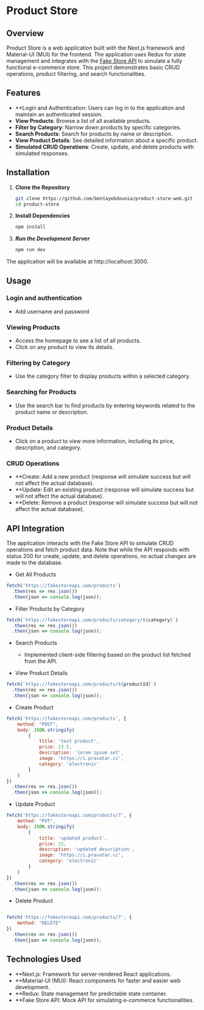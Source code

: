 # Product Store

## Overview
Product Store is a web application built with the Next.js framework and Material-UI (MUI) for the frontend. The application uses Redux for state management and integrates with the [Fake Store API](https://fakestoreapi.com/) to simulate a fully functional e-commerce store. This project demonstrates basic CRUD operations, product filtering, and search functionalities.

## Features
- **Login and Authentication: Users can log in to the application and maintain an authenticated session.
- **View Products**: Browse a list of all available products.
- **Filter by Category**: Narrow down products by specific categories.
- **Search Products**: Search for products by name or description.
- **View Product Details**: See detailed information about a specific product.
- **Simulated CRUD Operations**: Create, update, and delete products with simulated responses.

## Installation

1. **Clone the Repository**
   ```bash
   git clone https://github.com/bentayebdounia/product-store-web.git
   cd product-store
2. **Install Dependencies**
   ```bash
   npm install
3. ***Run the Development Server***
   ```bash
   npm run dev

  The application will be available at http://localhost:3000.
## Usage
### Login and authentication 
* Add username and password 
### Viewing Products
* Access the homepage to see a list of all products.
* Click on any product to view its details.
### Filtering by Category
* Use the category filter to display products within a selected category.
### Searching for Products
* Use the search bar to find products by entering keywords related to the product name or description.
### Product Details
* Click on a product to view more information, including its price, description, and category.
### CRUD Operations
- **Create: Add a new product (response will simulate success but will not affect the actual database).
- **Update: Edit an existing product (response will simulate success but will not affect the actual database).
- **Delete: Remove a product (response will simulate success but will not affect the actual database).
## API Integration
The application interacts with the Fake Store API to simulate CRUD operations and fetch product data. Note that while the API responds with status 200 for create, update, and delete operations, no actual changes are made to the database.

- Get All Products

```javascript
fetch('https://fakestoreapi.com/products')
  .then(res => res.json())
  .then(json => console.log(json));
```
- Filter Products by Category

```javascript
fetch(`https://fakestoreapi.com/products/category/${category}`)
  .then(res => res.json())
  .then(json => console.log(json));
```
- Search Products

  - Implemented client-side filtering based on the product list fetched from the API.
- View Product Details

```javascript
fetch(`https://fakestoreapi.com/products/${productId}`)
  .then(res => res.json())
  .then(json => console.log(json));
 ```
- Create Product

```javascript
fetch('https://fakestoreapi.com/products', {
    method: "POST",
    body: JSON.stringify(
        {
            title: 'test product',
            price: 13.5,
            description: 'lorem ipsum set',
            image: 'https://i.pravatar.cc',
            category: 'electronic'
        }
    )
})
  .then(res => res.json())
  .then(json => console.log(json));
```
- Update Product

```javascript
fetch('https://fakestoreapi.com/products/7', {
    method: "PUT",
    body: JSON.stringify(
        {
            title: 'updated product',
            price: 15,
            description: 'updated description',
            image: 'https://i.pravatar.cc',
            category: 'electronic'
        }
    )
})
  .then(res => res.json())
  .then(json => console.log(json));
```
- Delete Product

```javascript

fetch('https://fakestoreapi.com/products/7', {
    method: "DELETE"
})
  .then(res => res.json())
  .then(json => console.log(json));
```
## Technologies Used
- **Next.js: Framework for server-rendered React applications.
- **Material-UI (MUI): React components for faster and easier web development.
- **Redux: State management for predictable state container.
- **Fake Store API: Mock API for simulating e-commerce functionalities.

